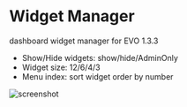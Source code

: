 # Widget Manager
dashboard widget manager for EVO 1.3.3

- Show/Hide widgets: show/hide/AdminOnly
- Widget size: 12/6/4/3
- Menu index: sort widget order by number

![screenshot](https://user-images.githubusercontent.com/7342798/30176337-5b2127c8-9402-11e7-8333-af40ed22604c.png)
